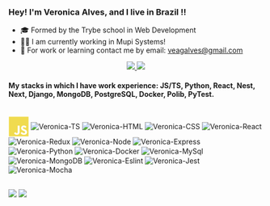 ### Hey! I'm Veronica Alves, and I live in Brazil !!

- 🎓 Formed by the Trybe school in Web Development
- 👩‍💻 I am currently working in Mupi Systems!
- 📧 For work or learning contact me by email: veagalves@gmail.com

<div align="center">
  <a href="https://github.com/Veronica-Alfr">
    <img height="180em" src="https://github-readme-stats-sigma-five.vercel.app/api?username=Veronica-Alfr&show_icons=true&theme=radical&include_all_commits=true&count_private=true"/>
  </a>
  <a href="https://github.com/Veronica-Alfr">
    <img height="180em" src="https://github-readme-stats-sigma-five.vercel.app/api/top-langs/?username=Veronica-Alfr&layout=compact&langs_count=7&theme=radical"/>
  </a>
</div>
  <h4>My stacks in which I have work experience: JS/TS, Python, React, Nest, Next, Django, MongoDB, PostgreSQL, Docker, Polib, PyTest. </h4>
<div style="display: inline_block"><br>
  <img align="center" alt="Veronica-Js" height="40" width="40" src="https://raw.githubusercontent.com/devicons/devicon/master/icons/javascript/javascript-plain.svg" />
  <img align="center" alt="Veronica-TS" height="40" width="40" src="https://cdn.jsdelivr.net/gh/devicons/devicon/icons/typescript/typescript-original.svg" />
  <img align="center" alt="Veronica-HTML" height="40" width="40" src="https://cdn.jsdelivr.net/gh/devicons/devicon/icons/html5/html5-original-wordmark.svg" />
  <img align="center" alt="Veronica-CSS" height="40" width="40" src="https://cdn.jsdelivr.net/gh/devicons/devicon/icons/css3/css3-original-wordmark.svg" />
  <img align="center" alt="Veronica-React" height="40" width="40" src="https://cdn.jsdelivr.net/gh/devicons/devicon/icons/react/react-original-wordmark.svg" />
  <img align="center" alt="Veronica-Redux" height="40" width="40" src="https://cdn.jsdelivr.net/gh/devicons/devicon/icons/redux/redux-original.svg" />
  <img align="center" alt="Veronica-Node" height="45" width="40" src="https://cdn.jsdelivr.net/gh/devicons/devicon/icons/nodejs/nodejs-original-wordmark.svg" />
  <img align="center" alt="Veronica-Express" height="40" width="40" src="https://cdn.jsdelivr.net/gh/devicons/devicon/icons/express/express-original-wordmark.svg" />
  <img align="center" alt="Veronica-Python" height="40" width="40" src="https://cdn.jsdelivr.net/gh/devicons/devicon/icons/python/python-original-wordmark.svg" />
  <img align="center" alt="Veronica-Docker" height="40" width="40" src="https://cdn.jsdelivr.net/gh/devicons/devicon/icons/docker/docker-original-wordmark.svg" />
  <img align="center" alt="Veronica-MySql" height="40" width="40" src="https://cdn.jsdelivr.net/gh/devicons/devicon/icons/mysql/mysql-original-wordmark.svg" />
  <img align="center" alt="Veronica-MongoDB" height="45" width="43" src="https://cdn.jsdelivr.net/gh/devicons/devicon/icons/mongodb/mongodb-original-wordmark.svg" />
  <img align="center" alt="Veronica-Eslint" height="45" width="40" src="https://cdn.jsdelivr.net/gh/devicons/devicon/icons/eslint/eslint-original-wordmark.svg" />
  <img align="center" alt="Veronica-Jest" height="40" width="40" src="https://cdn.jsdelivr.net/gh/devicons/devicon/icons/jest/jest-plain.svg" />
  <img align="center" alt="Veronica-Mocha" height="45" width="40" src="https://cdn.jsdelivr.net/gh/devicons/devicon/icons/mocha/mocha-plain.svg" />
</div>

    
   ##
 
<div> 
  <a href="mailto:veagalves@gmail.com"><img src="https://img.shields.io/badge/Gmail-D14836?style=for-the-badge&logo=gmail&logoColor=white" target="_blank"></a>
  <a href="https://www.linkedin.com/in/vealves" target="_blank"><img src="https://img.shields.io/badge/-LinkedIn-%230077B5?style=for-the-badge&logo=linkedin&logoColor=white" target="_blank"></a>
    
</div>
